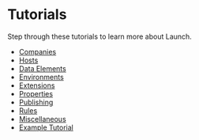 # Tutorials

Step through these tutorials to learn more about Launch.

* [Companies](companies.md)
* [Hosts](hosts.md)
* [Data Elements](data-elements.md)
* [Environments](environments.md)
* [Extensions](extensions.md)
* [Properties](properties.md)
* [Publishing](publishing.md)
* [Rules](rules.md)
* [Miscellaneous](miscellaneous.md)
* [Example Tutorial](template.md)




<!--
This step-by-step guide provides all you need to know to be an active contributor to the tutorials section of our user documentation. The goal is to get as many users involved in providing example how-to content as possible. We're excited to have you contributing!

Adobe Launch uses the GitBook platform to display its documentation. It can be found [here](https://docs.adobelaunch.com/).

**Found a bug or issue? Submit it** [**here**](https://github.com/Adobe-Marketing-Cloud/reactor-user-docs/issues/new)**.**

Let's jump right in!

## Good Tutorial Practices

### Please keep these tips in mind while building your tutorial page

* Have a descriptive and succinct title. It's the best way for others to find exactly what they're looking for. Perhaps even include a short text description of what your tutorial aims to achieve.
* Videos and screenshots are one of the best ways to provide instruction, are highly encouraged. However, be careful that your media does not disclose any sensitive information such as passwords, tokens, or keys.
* Create your tutorial in the corresponding sections such as Publishing, Data Elements, or Other. This will help users find exactly what they're looking for.
* Feel free to reference our [example tutorial](https://docs.adobelaunch.com/contributing/template) for guidance on how to format yours.

## 1. Read Required Contributor Material

As with any project, it's best to be prepared before beginning. Read the information below to familiarize yourself with contribution policies and guidelines.

### Code Of Conduct

This project adheres to the Adobe [code of conduct](https://github.com/Adobe-Marketing-Cloud/reactor-user-docs/tree/08d765fa041ac11be27a77e312baa1ab79aa59c0/tutorials/CODE_OF_CONDUCT.md). By participating, you are expected to uphold this code. Please report unacceptable behavior to Grp-opensourceoffice@adobe.com.

### Contributor License Agreement

All third-party contributions to this project must be accompanied by a signed contributor license. This gives Adobe permission to redistribute your contributions as part of the project. Sign our [CLA](http://opensource.adobe.com/cla.html). You only need to submit an Adobe CLA one time, so if you have submitted one previously, you are probably good to go.

### Code Reviews

All submissions should come in the form of pull requests and need to be reviewed by project committers. Read [GitHub's pull request documentation](https://help.github.com/articles/about-pull-requests/) for more information on sending pull requests.

## 2. Sign the CLA \(Contributor License Agreement\)

In order to contribute to our documentation, you **MUST** sign the contributor license agreement, also known as the CLA. If you've signed and submitted one previously, you're good to go. Otherwise, visit [here](http://opensource.adobe.com/cla.html) to get signing.

## 3. Clone the Repository

If you're new to Github, check out their handy guides to get started: [https://guides.github.com/](https://guides.github.com/).

1. Open your terminal and navigate to the place you want to store the project.
2. Copy this command and paste it into the terminal.

   ```bash
    git clone https://github.com/Adobe-Marketing-Cloud/reactor-user-docs.git
   ```

3. Open the project in your editor.

## 4. Checkout to a New Branch

In your terminal, run:

```bash
git checkout -b [name-of-your-new-branch]
```

## 5. Create Your Content

You are now set to begin creating your tutorial page. Be sure your new file title is descriptive, succinct, and is a .md file.

```text
Good title: "creating-a-new-rule.md"
```

MD stands for markdown. If you are unfamiliar with .md files or markdown, you can learn more [here](https://guides.github.com/features/mastering-markdown/). Unfortunately, markdown does not support embedding videos. If you need to embed a video, please leave a comment in the location you would like your video with the following format:

```text
// Embed video here. Link: https://www.youtube.com/watch?v=eZBlRkF0-tolist=PLVkhvRpDxnn8aDsk9mW_wVufaOKJRK-Ls&index=2
```

We will embed the video for you in the location of your comment when your contribution is merged. A [TEMPLATE.md](template.md) file is located in the tutorials folder to help you get started.

Feel free to include some personal information about yourself. This would be a great place for a link to your github, twitter, instagram, or all of the above.

## 5. Add Your Tutorial to the SUMMARY.md

To have your tutorial show up within the documentation navigation, you'll need to add some info to the SUMMARY.md file in the root folder of reactor-user-docs.

If, for example, you create a tutorial about how to create a new rule, follow these steps:

1. Open the [SUMMARY.md](https://github.com/Adobe-Marketing-Cloud/reactor-user-docs/tree/08d765fa041ac11be27a77e312baa1ab79aa59c0/SUMMARY.md) file.
2. In the tutorials section, create a new line under the Rules section.
3. Tab over once, and write markdown for the link. The link to the tutorial would look like this.

   `* [Create a New Rule](tutorials/create-a-new-rule.md)`

The text between the brackets is how the name of your tutorial will show up in the navigation. Between the parenthesis is the path to your tutorial. The path will always be `tutorials/name-of-your-tutorial-file`. Be sure to include the asterisk.

## 6. Create a New Pull Request

Once you've finished with your tutorial and are happy with the changes, it's time for a pull request! This is basically a request to have your changes added to the live site. It's important to note that any changes outisde of your new tutorial files will **not** be accepted.

1. Open your terminal and navigate to the reactor-user-docs project.
2. Enter

   ```bash
    git add .
   ```

   then

   ```bash
    git commit -m "New tutorial"
   ```

   then

   ```bash
    git push origin [name-of-your-branch]
   ```

3. Return to [https://github.com/Adobe-Marketing-Cloud/reactor-user-docs](https://github.com/Adobe-Marketing-Cloud/reactor-user-docs). There should now be a green button that says "Create pull request." If there's not, click on the gray button that says "New pull request." You may choose to leave a comment, then click "Create pull request." You may be asked to make changes after your pull request is reviewed. After those changes are made, repeat the steps 1-4 under "Create a New Pull Request." Once everything is satisfactory, your pull request will be merged into the master branch.

   _\*Please note that there will be no expectations on how long it will take for your contribution to be approved and merged._

-->